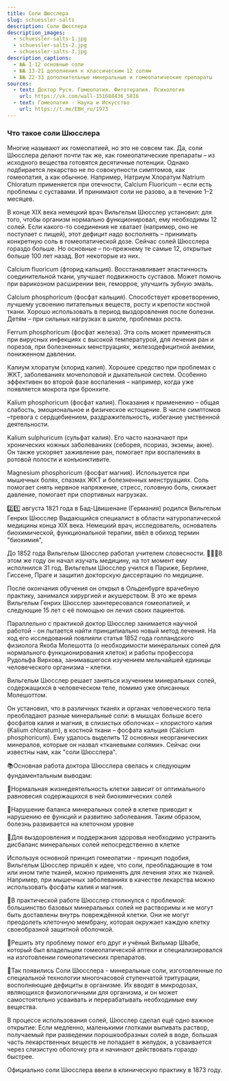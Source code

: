 ```yaml
---
title: Соли Шюсслера
slug: schuessler-salts 
description: Соли Шюсслера
description_images: 
  - schuessler-salts-1.jpg
  - schuessler-salts-2.jpg
  - schuessler-salts-3.jpg
description_captions: 
  - №№ 1-12 основные соли
  - №№ 13-21 дополнения к классическим 12 солям
  - №№ 22-33 дополнительные минеральные и гомеопатические препараты
sources:
  - text: Доктор Руся. Гомеопатия. Фитотерапия. Психология
    url: https://vk.com/wall-151688436_5816
  - text: Гомеопатия - Наука и Искусство
    url: https://t.me/EBH_ru/1973
---
```

### Что такое соли Шюсслера

Многие называют их гомеопатией, но это не совсем так. Да, соли Шюсслера делают почти так же, как гомеопатические препараты – из исходного вещества готовятся десятичные потенции. Однако подбирается лекарство не по совокупности симптомов, как гомеопатия, а как обычное. Например, Натриум Хлоратум Natrium Chloratum применяется при отечности, Calcium Fluoricum – если есть проблемы с суставами. И принимают соли не разово, а в течение 1–2 месяцев.

В конце XIX века немецкий врач Вильгельм Шюсслер установил: для того, чтобы организм нормально функционировал, ему необходимы 12 солей. Если какого-то соединения не хватает (например, оно не поступает с пищей), этот дефицит надо восполнять – принимать конкретную соль в гомеопатической дозе. Сейчас солей Шюсслера гораздо больше. Но основные – по-прежнему те самые 12, открытые больше 100 лет назад. Вот некоторые из них.

Calcium fluoricum (фторид кальция). Восстанавливает эластичность соединительной ткани, улучшает подвижность суставов. Может помочь при варикозном расширении вен, геморрое, улучшить зубную эмаль.

Calcium phosphoricum (фосфат кальция). Способствует кроветворению, лучшему усвоению питательных веществ, росту и крепости костной ткани. Хорошо использовать в период выздоровления после болезни. Детям – при сильных нагрузках в школе, проблемах роста.

Ferrum phosphoricum (фосфат железа). Эта соль может применяться при вирусных инфекциях с высокой температурой, для лечения ран и порезов, при болезненных менструациях, железодефицитной анемии, пониженном давлении.

Калиум хлоратум (хлорид калия). Хорошее средство при проблемах с ЖКТ, заболеваниях мочеполовой и дыхательной систем. Особенно эффективен во второй фазе воспаления – например, когда уже появляется мокрота при бронхите.

Kalium phosphoricum (фосфат калия). Показания к применению – общая слабость, эмоциональное и физическое истощение. В числе симптомов –тревога с сердцебиением, раздражительность, избегание умственной деятельности.

Kalium sulphuricum (сульфат калия). Его часто назначают при хронических кожных заболеваниях (себорея, псориаз, экземы, акне). Он также ускоряет заживление ран, помогает при воспалениях в ротовой полости и конъюнктивите.

Magnesium phosphoricum (фосфат магния). Используется при мышечных болях, спазмах ЖКТ и болезненных менструациях. Соль помогает снять нервное напряжение, стресс, головную боль, снижает давление, помогает при спортивных нагрузках.

2️⃣1️⃣ августа 1821 года в Бад-Цвишенане (Германия) родился Вильгельм Генрих Шюсслер 
Выдающийся специалист в области натуропатической медицины конца XIX века. Немецкий врач, исследователь, основатель биохимической, функциональной терапии,  ввёл в обиход термин "биохимия",

До 1852 года Вильгельм Шюсслер работал учителем словесности. 
👨🏼‍⚕️В этом же году он начал изучать медицину, на тот момент ему исполнился 31 год. 
Вильгельм Шюсслер учился в Париже, Берлине, Гиссене, Праге и защитил докторскую диссертацию по медицине. 

После окончания обучения он открыл в Ольденбурге  врачебную практику, занимался хирургией и акушерством. В это же время Вильгельм Генрих Шюсслер заинтересовался гомеопатией, и следующие 15 лет с её помощью он лечил своих пациентов.

Параллельно с практикой доктор Шюсслер занимается научной работой - он пытается найти принципиально новый метод лечения. 
На ход его исследований повлияли статья 1852 года голландского физиолога Якоба Молешотта (о необходимости минеральных солей для нормального функционирования клеток) и работы профессора Рудольфа Вирхова, занимавшегося изучением мельчайшей единицы человеческого организма – клетки.

Вильгельм Шюсслер решает заняться изучением минеральных солей, содержащихся в человеческом теле, помимо уже описанных Молешоттом.

Он установил, что в различных тканях и органах человеческого тела преобладают разные минеральные соли: в мышцах больше всего фосфатов калия и магния, в слизистых оболочках – хлористого калия (Kalium chloratum), в костной ткани – фосфата кальция (Calcium phosphoricum).
Ему удалось выделить 12 основных неорганических минералов, которые он назвал «тканевыми солями». Сейчас они известны нам, как "соли Шюсслера".

📚Основная работа доктора Шюсслера свелась к следующим фундаментальным выводам:

🧂Нормальная жизнедеятельность клетки зависит от оптимального равновесия содержащихся в ней биохимических солей

🧂Нарушение баланса минеральных солей в клетке приводит к нарушению ее функций и развитию заболевания. Таким образом, болезнь развивается на клеточном уровне

🧂Для выздоровления и поддержания здоровья необходимо устранить дисбаланс минеральных солей непосредственно в клетке

Используя основной принцип гомеопатии - принцип подобия, Вильгельм Шюсслер пришёл к идее, что соли, преобладающие в том или ином типе тканей, можно применять для лечения этих же тканей. 
Например, при мышечных заболеваниях в качестве лекарства можно использовать фосфаты калия и магния.

🤔В практической работе Шюсслер столкнулся с проблемой: 
большинство базовых минеральных солей не растворимы и не могут быть доставлены внутрь повреждённой клетки.
Они не могут преодолеть клеточную мембрану, которая окружает каждую клетку своеобразной защитной оболочкой.

🧪Решить эту проблему помог его друг и учёный Вильмар Швабе, который был владельцем гомеопатической аптеки и специализировался на изготовлении гомеопатических препаратов. 

🧂Так появились Соли Шюсслера - минеральные соли, изготовленные по специальной технологии многочасовой ступенчатой тритурации, восполняющие дефициты в организме. Их вводят в микродозах, являющихся физиологичными для организма, и он может самостоятельно усваивать и перерабатывать необходимые ему вещества. 

В процессе использования солей, Шюсслер сделал ещё одно важное открытие:
Если медленно, маленькими глотками выпивать раствор, получаемый при разведении порошкообразных солей в воде, большая часть лекарственных веществ не попадает в желудок, а усваивается через слизистую оболочку рта и начинают действовать гораздо быстрее.

Официально соли Шюсслера ввели в клиническую практику в 1873 году.